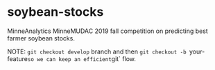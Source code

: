 # soybean-stocks
MinneAnalytics MinneMUDAC 2019 fall competition on predicting best farmer soybean stocks.

NOTE: `git checkout develop` branch and then `git checkout -b `your-feature` so we can keep an efficient `git` flow.
